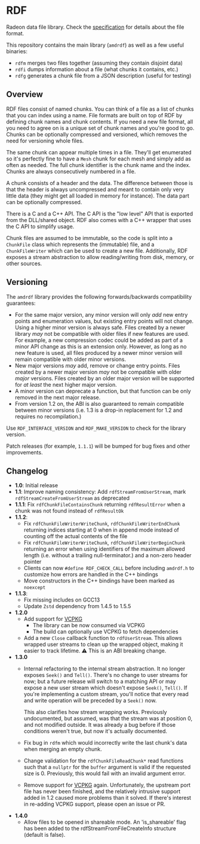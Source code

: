 # RDF

Radeon data file library. Check the [specification](docs/specification.md) for details about the file format.

This repository contains the main library (`amdrdf`) as well as a few useful binaries:

* `rdfm` merges two files together (assuming they contain disjoint data)
* `rdfi` dumps information about a file (what chunks it contains, etc.)
* `rdfg` generates a chunk file from a JSON description (useful for testing)

## Overview

RDF files consist of named chunks. You can think of a file as a list of chunks that you can index using a name. File formats are built on top of RDF by defining chunk names and chunk contents. If you need a new file format, all you need to agree on is a unique set of chunk names and you're good to go. Chunks can be optionally compressed and versioned, which removes the need for versioning whole files.

The same chunk can appear multiple times in a file. They'll get enumerated so it's perfectly fine to have a `Mesh` chunk for each mesh and simply add as often as needed. The full chunk identifier is the chunk name and the index. Chunks are always consecutively numbered in a file.

A chunk consists of a header and the data. The difference between those is that the header is always uncompressed and meant to contain only very little data (they might get all loaded in memory for instance). The data part can be optionally compressed.

There is a C and a C++ API. The C API is the "low level" API that is exported from the DLL/shared object. RDF also comes with a C++ wrapper that uses the C API to simplify usage.

Chunk files are assumed to be immutable, so the code is split into a `ChunkFile` class which represents the (immutable) file, and a `ChunkFileWriter` which can be used to create a new file. Additionally, RDF exposes a stream abstraction to allow reading/writing from disk, memory, or other sources.

## Versioning

The `amdrdf` library provides the following forwards/backwards compatibility guarantees:

* For the same major version, any minor version will only *add* new entry points and enumeration values, but existing entry points will not change. Using a higher minor version is always safe. Files created by a newer library *may* not be compatible with older files if new features are used. For example, a new compression codec could be added as part of a minor API change as this is an extension only. However, as long as no new feature is used, all files produced by a newer minor version will remain compatible with older minor versions.
* New major versions *may* add, remove or change entry points. Files created by a newer major version *may* not be compatible with older *major* versions. Files created by an older major version will be supported for *at least* the next higher major version.
* A minor version can deprecate a function, but that function can be only removed in the next major release.
* From version 1.2 on, the ABI is also guaranteed to remain compatible between minor versions (i.e. 1.3 is a drop-in replacement for 1.2 and requires no recompilation.)

Use `RDF_INTERFACE_VERSION` and `RDF_MAKE_VERSION` to check for the library version.

Patch releases (for example, `1.1.1`) will be bumped for bug fixes and other improvements.

## Changelog

* **1.0**: Initial release
* **1.1**: Improve naming consistency: Add `rdfStreamFromUserStream`, mark `rdfStreamCreateFromUserStream` as deprecated
* **1.1.1**: Fix `rdfChunkFileContainsChunk` returning `rdfResultError` when a chunk was not found instead of `rdfResultOk`
* **1.1.2**:
  * Fix `rdfChunkFileWriterWriteChunk`, `rdfChunkFileWriterEndChunk` returning indices starting at 0 when in append mode instead of counting off the actual contents of the file
  * Fix `rdfChunkFileWriterWriteChunk`, `rdfChunkFileWriterBeginChunk` returning an error when using identifiers of the maximum allowed length (i.e. without a trailing null-terminator.) and a non-zero header pointer
  * Clients can now `#define RDF_CHECK_CALL` before including `amdrdf.h` to customize how errors are handled in the C++ bindings
  * Move constructors in the C++ bindings have been marked as `noexcept`
* **1.1.3**:
  * Fix missing includes on GCC13
  * Update `Zstd` dependency from 1.4.5 to 1.5.5
* **1.2.0**
  * Add support for [VCPKG](https://vcpkg.io/)
    * The library can be now consumed via VCPKG
    * The build can optionally use VCPKG to fetch dependencies
  * Add a new `Close` callback function to `rdfUserStream`. This allows wrapped user streams to clean up the wrapped object, making it easier to track lifetime. ⚠️ This is an ABI breaking change.
* **1.3.0**
  * Internal refactoring to the internal stream abstraction. It no longer exposes `Seek()` and `Tell()`. There's no change to user streams for now; but a future release will switch to a matching API or may expose a new user stream which doesn't expose `Seek()`, `Tell()`. If you're implementing a custom stream, you'll notice that every read and write operation will be preceded by a `Seek()` now.

    This also clarifies how stream wrapping works. Previously undocumented, but assumed, was that the stream was at position 0, and not modified outside. It was already a bug before if those conditions weren't true, but now it's actually documented.
  * Fix bug in `rdfm` which would incorrectly write the last chunk's data when merging an empty chunk.
  * Change validation for the `rdfChunkFileReadChunk*` read functions such that a `nullptr` for the `buffer` argument is valid if the requested size is 0. Previously, this would fail with an invalid argument error.
  * Remove support for [VCPKG](https://vcpkg.io/) again. Unfortunately, the upstream port file has never been finished, and the relatively intrusive support added in 1.2 caused more problems than it solved. If there's interest in re-adding VCPKG support, please open an issue or PR.
* **1.4.0**
  * Allow files to be opened in shareable mode. An 'is_shareable' flag has been added to the rdfStreamFromFileCreateInfo structure (default is false).
